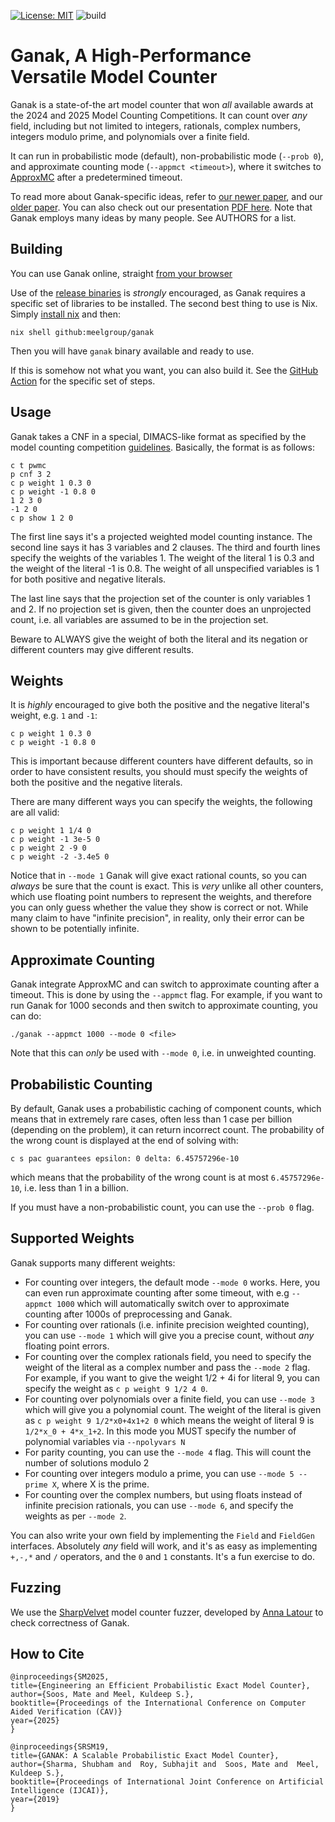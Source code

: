 [![License: MIT](https://img.shields.io/badge/License-MIT-yellow.svg)](https://opensource.org/licenses/MIT)
![build](https://github.com/meelgroup/ganak/workflows/build/badge.svg)

# Ganak, A High-Performance Versatile Model Counter
Ganak is a state-of-the art model counter that won _all_
available awards at the 2024 and 2025 Model Counting Competitions. It can count over _any_
field, including but not limited to integers, rationals, complex numbers,
integers modulo prime, and polynomials over a finite field.

It can run in probabilistic mode (default), non-probabilistic mode (`--prob 0`),
and approximate counting mode (`--appmct <timeout>`), where it switches to
[ApproxMC](https://github.com/meelgroup/approxmc/) after a predetermined timeout.

To read more about Ganak-specific ideas, refer to [our newer
paper](https://www.msoos.org/wordpress/wp-content/uploads/2025/05/ganak2.pdf),
and our [older paper](https://www.ijcai.org/proceedings/2019/0163.pdf). You
can also check out our presentation
[PDF here](https://github.com/meelgroup/ganak-presentation/blob/main/ganak2-jul24-cav2025-zagreb.pdf).
Note that Ganak employs many ideas by many people. See AUTHORS for a list.

## Building
You can use Ganak online, straight [from your
browser](https://www.msoos.org/ganak/)

Use of the [release binaries](https://github.com/meelgroup/ganak/releases) is
_strongly_ encouraged, as Ganak requires a specific set of libraries to be
installed. The second best thing to use is Nix. Simply [install
nix](https://nixos.org/download/) and then:
```shell
nix shell github:meelgroup/ganak
```

Then you will have `ganak` binary available and ready to use.

If this is somehow not what you want, you can also build it. See the [GitHub
Action](https://github.com/meelgroup/ganak/actions/workflows/build.yml) for the
specific set of steps.

## Usage
Ganak takes a CNF in a special, DIMACS-like format as specified by the model
counting competition
[guidelines](https://mccompetition.org/assets/files/mccomp_format_24.pdf).
Basically, the format is as follows:
```plaintext
c t pwmc
p cnf 3 2
c p weight 1 0.3 0
c p weight -1 0.8 0
1 2 3 0
-1 2 0
c p show 1 2 0
```
The first line says it's a projected weighted model counting instance. The
second line says it has 3 variables and 2 clauses. The third and fourth lines
specify the weights of the variables 1. The weight of the literal 1 is 0.3 and
the weight of the literal -1 is 0.8. The weight of all unspecified variables is
1 for both positive and negative literals.

The last line says that the projection set of the counter is only variables 1
and 2. If no projection set is given, then the counter does an unprojected
count, i.e. all variables are assumed to be in the projection set.

Beware to ALWAYS give the weight of both the literal and its negation or
different counters may give different results.

## Weights
It is _highly_ encouraged to give both the positive and the negative literal's
weight, e.g. `1` and `-1`:
```plain
c p weight 1 0.3 0
c p weight -1 0.8 0
```

This is important because different counters have different defaults,
so in order to have consistent results, you should must specify the weights of
both the positive and the negative literals.

There are many different ways you can specify the weights, the following are
all valid:
```plain
c p weight 1 1/4 0
c p weight -1 3e-5 0
c p weight 2 -9 0
c p weight -2 -3.4e5 0
```

Notice that in `--mode 1` Ganak will give exact rational counts, so you can
_always_ be sure that the count is exact. This is _very_ unlike all other
counters, which use floating point numbers to represent the weights, and
therefore you can only guess whether the value they show is correct or not.
While many claim to have "infinite precision", in reality, only their error
can be shown to be potentially infinite.

## Approximate Counting
Ganak integrate ApproxMC and can switch to approximate counting after a timeout.
This is done by using the `--appmct` flag. For example, if you want to run
Ganak for 1000 seconds and then switch to approximate counting, you can do:
```plaintext
./ganak --appmct 1000 --mode 0 <file>
```

Note that this can _only_ be used with `--mode 0`, i.e. in unweighted
counting.

## Probabilistic Counting
By default, Ganak uses a probabilistic caching of component counts, which means
that in extremely rare cases, often less than 1 case per billion (depending on the
problem), it can return incorrect count. The probability of the wrong count is displayed
at the end of solving with:
```plaintext
c s pac guarantees epsilon: 0 delta: 6.45757296e-10
```
which means that the probability of the wrong count is at most
`6.45757296e-10`, i.e. less than 1 in a billion.

If you must have a non-probabilistic count, you can use the `--prob 0` flag.

## Supported Weights
Ganak supports many different weights:
- For counting over integers, the default mode `--mode 0` works. Here, you can
  even run approximate counting after some timeout, with e.g `--appmct 1000`
  which will automatically switch over to approximate counting after 1000s of
  preprocessing and Ganak.
- For counting over rationals (i.e. infinite precision weighted counting), you
  can use `--mode 1` which will give you a precise count, without _any_
  floating point errors.
- For counting over the complex rationals field, you need to specify the weight of the
  literal as a complex number and pass the `--mode 2` flag. For example, if you
  want to give the weight 1/2 + 4i for literal 9, you can specify the weight as
  `c p weight 9 1/2 4 0`.
- For counting over polynomials over a finite field, you can use `--mode 3`
  which will give you a polynomial count. The weight of the literal is given as
  `c p weight 9 1/2*x0+4x1+2 0` which means the weight of literal 9 is
  `1/2*x_0 + 4*x_1+2`. In this mode you MUST specify the number of polynomial
  variables via `--npolyvars N`
- For parity counting, you can use the `--mode 4` flag. This will
  count the number of solutions modulo 2
- For counting over integers modulo a prime, you can use `--mode 5 --prime X`,
  where X is the prime.
- For counting over the complex numbers, but using floats instead of infinite
  precision rationals, you can use `--mode 6`, and specify the weights as
  per `--mode 2`.

You can also write your own field by implementing the `Field` and `FieldGen`
interfaces. Absolutely _any_ field will work, and it's as easy as implementing
`+,-,*` and `/` operators, and the `0` and `1` constants. It's a fun
exercise to do.

## Fuzzing
We use the [SharpVelvet](https://github.com/meelgroup/SharpVelvet) model counter
fuzzer, developed by [Anna Latour](https://scholar.google.com/citations?user=nf5lfegAAAAJ&hl=nl)
to check correctness of Ganak.

## How to Cite
```
@inproceedings{SM2025,
title={Engineering an Efficient Probabilistic Exact Model Counter},
author={Soos, Mate and Meel, Kuldeep S.},
booktitle={Proceedings of the International Conference on Computer Aided Verification (CAV)}
year={2025}
}

@inproceedings{SRSM19,
title={GANAK: A Scalable Probabilistic Exact Model Counter},
author={Sharma, Shubham and  Roy, Subhajit and  Soos, Mate and  Meel, Kuldeep S.},
booktitle={Proceedings of International Joint Conference on Artificial Intelligence (IJCAI)},
year={2019}
}
```
